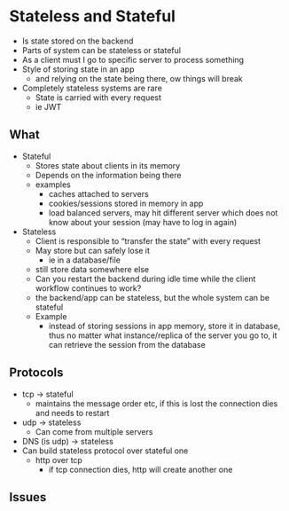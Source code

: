 # Stateless and Stateful

- Is state stored on the backend
- Parts of system can be stateless or stateful
- As a client must I go to specific server to process something
- Style of storing state in an app
  - and relying on the state being there, ow things will break
- Completely stateless systems are rare
  - State is carried with every request
  - ie JWT

## What

- Stateful
  -  Stores state about clients in its memory
  - Depends on the information being there
  - examples
    - caches attached to servers
    - cookies/sessions stored in memory in app
    - load balanced servers, may hit different server which does not know about your session (may have to log in again)
- Stateless
  - Client is responsible to “transfer the state” with every request
  - May store but can safely lose it
    - ie in a database/file
  - still store data somewhere else
  - Can you restart the backend during idle time while the client workflow continues to work?
  - the backend/app can be stateless, but the whole system can be stateful
  - Example
    - instead of storing sessions in app memory, store it in database, thus no matter what instance/replica of the server you go to, it can retrieve the session from the database

## Protocols

- tcp -> stateful
  - maintains the message order etc, if this is lost the connection dies and needs to restart
- udp -> stateless
  - Can come from multiple servers
- DNS (is udp) -> stateless  
- Can build stateless protocol over stateful one
  - http over tcp
    - if tcp connection dies, http will create another one

## Issues
